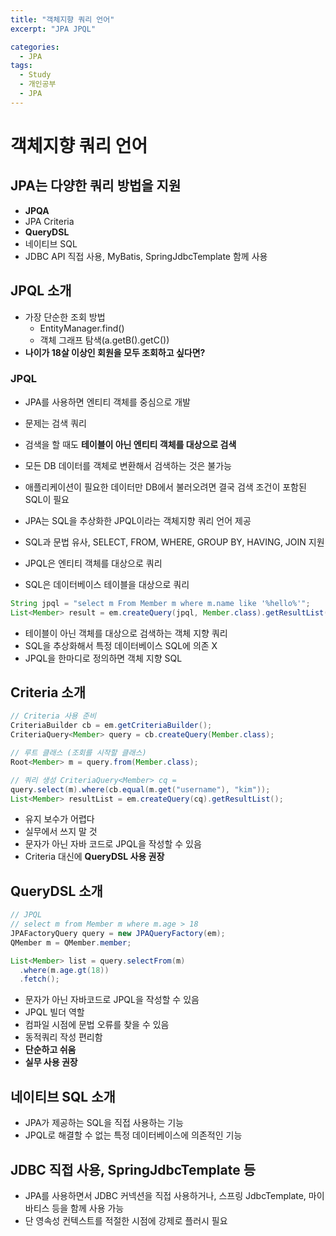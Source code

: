 ```yaml
---
title: "객체지향 쿼리 언어"
excerpt: "JPA JPQL"

categories:
  - JPA
tags:
  - Study
  - 개인공부
  - JPA
---
```


# 객체지향 쿼리 언어

## JPA는 다양한 쿼리 방법을 지원

* **JPQA**
* JPA Criteria
* **QueryDSL**
* 네이티브 SQL
* JDBC API 직접 사용, MyBatis, SpringJdbcTemplate 함께 사용



## JPQL 소개

* 가장 단순한 조회 방법
  * EntityManager.find()
  * 객체 그래프 탐색(a.getB().getC())
* **나이가 18살 이상인 회원을 모두 조회하고 싶다면?**

### JPQL

* JPA를 사용하면 엔티티 객체를 중심으로 개발

* 문제는 검색 쿼리

* 검색을 할 때도 **테이블이 아닌 엔티티 객체를 대상으로 검색**

* 모든 DB 데이터를 객체로 변환해서 검색하는 것은 불가능

* 애플리케이션이 필요한 데이터만 DB에서 불러오려면 결국 검색 조건이 포함된 SQL이 필요

* JPA는 SQL을 추상화한 JPQL이라는 객체지향 쿼리 언어 제공

* SQL과 문법 유사, SELECT, FROM, WHERE, GROUP BY, HAVING, JOIN 지원

* JPQL은 엔티티 객체를 대상으로 쿼리

* SQL은 데이터베이스 테이블을 대상으로 쿼리

  

``` java
String jpql = "select m From Member m where m.name like '%hello%'";
List<Member> result = em.createQuery(jpql, Member.class).getResultList();
```

* 테이블이 아닌 객체를 대상으로 검색하는 객체 지향 쿼리
* SQL을 추상화해서 특정 데이터베이스 SQL에 의존 X
* JPQL을 한마디로 정의하면 객체 지향 SQL



## Criteria 소개

```java
// Criteria 사용 준비
CriteriaBuilder cb = em.getCriteriaBuilder();
CriteriaQuery<Member> query = cb.createQuery(Member.class);

// 루트 클래스 (조회를 시작할 클래스)
Root<Member> m = query.from(Member.class);

// 쿼리 생성 CriteriaQuery<Member> cq = 
query.select(m).where(cb.equal(m.get("username"), "kim"));
List<Member> resultList = em.createQuery(cq).getResultList();
```

* 유지 보수가 어렵다
* 실무에서 쓰지 말 것
* 문자가 아닌 자바 코드로 JPQL을 작성할 수 있음
* Criteria 대신에 **QueryDSL 사용 권장**



## QueryDSL 소개

```java
// JPQL
// select m from Member m where m.age > 18
JPAFactoryQuery query = new JPAQueryFactory(em);
QMember m = QMember.member;

List<Member> list = query.selectFrom(m)
  .where(m.age.gt(18))
  .fetch();
```

* 문자가 아닌 자바코드로 JPQL을 작성할 수 있음
* JPQL 빌더 역할
* 컴파일 시점에 문법 오류를 찾을 수 있음
* 동적쿼리 작성 편리함
* **단순하고 쉬움**
* **실무 사용 권장**



## 네이티브 SQL 소개

* JPA가 제공하는 SQL을 직접 사용하는 기능
* JPQL로 해결할 수 없는 특정 데이터베이스에 의존적인 기능



## JDBC 직접 사용, SpringJdbcTemplate 등

* JPA를 사용하면서 JDBC 커넥션을 직접 사용하거나, 스프링 JdbcTemplate, 마이바티스 등을 함께 사용 가능
* 단 영속성 컨텍스트를 적절한 시점에 강제로 플러시 필요